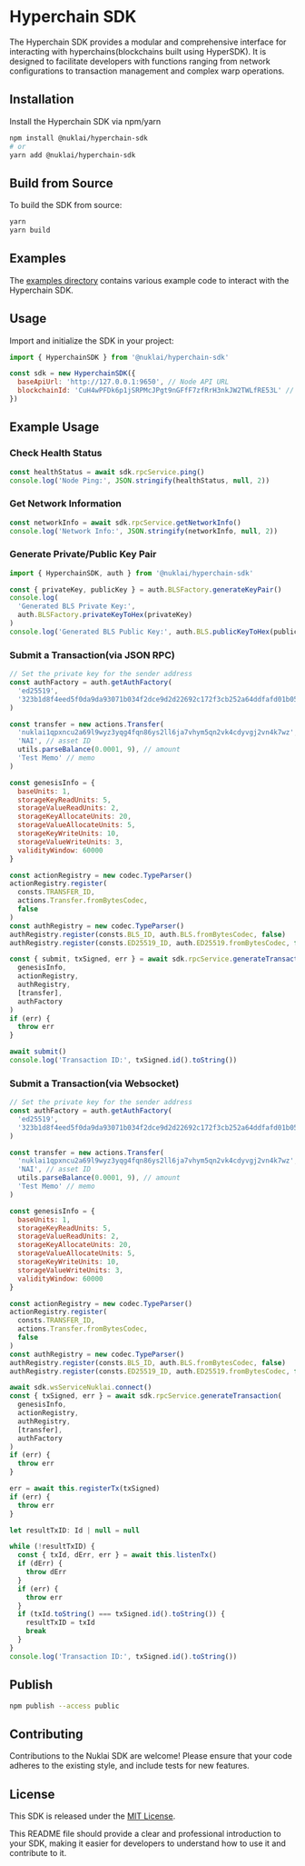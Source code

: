 # Hyperchain SDK

The Hyperchain SDK provides a modular and comprehensive interface for interacting with hyperchains(blockchains built using HyperSDK). It is designed to facilitate developers with functions ranging from network configurations to transaction management and complex warp operations.

## Installation

Install the Hyperchain SDK via npm/yarn

```bash
npm install @nuklai/hyperchain-sdk
# or
yarn add @nuklai/hyperchain-sdk
```

## Build from Source

To build the SDK from source:

```bash
yarn
yarn build
```

## Examples

The [examples directory](./examples) contains various example code to interact with the Hyperchain SDK.

## Usage

Import and initialize the SDK in your project:

```javascript
import { HyperchainSDK } from '@nuklai/hyperchain-sdk'

const sdk = new HyperchainSDK({
  baseApiUrl: 'http://127.0.0.1:9650', // Node API URL
  blockchainId: 'CuH4wPFDk6p1jSRPMcJPgt9nGFfF7zfRrH3nkJW2TWLfRE53L' // Blockchain ID
})
```

## Example Usage

### Check Health Status

```javascript
const healthStatus = await sdk.rpcService.ping()
console.log('Node Ping:', JSON.stringify(healthStatus, null, 2))
```

### Get Network Information

```javascript
const networkInfo = await sdk.rpcService.getNetworkInfo()
console.log('Network Info:', JSON.stringify(networkInfo, null, 2))
```

### Generate Private/Public Key Pair

```javascript
import { HyperchainSDK, auth } from '@nuklai/hyperchain-sdk'

const { privateKey, publicKey } = auth.BLSFactory.generateKeyPair()
console.log(
  'Generated BLS Private Key:',
  auth.BLSFactory.privateKeyToHex(privateKey)
)
console.log('Generated BLS Public Key:', auth.BLS.publicKeyToHex(publicKey))
```

### Submit a Transaction(via JSON RPC)

```javascript
// Set the private key for the sender address
const authFactory = auth.getAuthFactory(
  'ed25519',
  '323b1d8f4eed5f0da9da93071b034f2dce9d2d22692c172f3cb252a64ddfafd01b057de320297c29ad0c1f589ea216869cf1938d88c9fbd70d6748323dbf2fa7' // private key (as hex string) for nuklai1qrzvk4zlwj9zsacqgtufx7zvapd3quufqpxk5rsdd4633m4wz2fdjss0gwx
)

const transfer = new actions.Transfer(
  'nuklai1qpxncu2a69l9wyz3yqg4fqn86ys2ll6ja7vhym5qn2vk4cdyvgj2vn4k7wz', // receiver address
  'NAI', // asset ID
  utils.parseBalance(0.0001, 9), // amount
  'Test Memo' // memo
)

const genesisInfo = {
  baseUnits: 1,
  storageKeyReadUnits: 5,
  storageValueReadUnits: 2,
  storageKeyAllocateUnits: 20,
  storageValueAllocateUnits: 5,
  storageKeyWriteUnits: 10,
  storageValueWriteUnits: 3,
  validityWindow: 60000
}

const actionRegistry = new codec.TypeParser()
actionRegistry.register(
  consts.TRANSFER_ID,
  actions.Transfer.fromBytesCodec,
  false
)
const authRegistry = new codec.TypeParser()
authRegistry.register(consts.BLS_ID, auth.BLS.fromBytesCodec, false)
authRegistry.register(consts.ED25519_ID, auth.ED25519.fromBytesCodec, false)

const { submit, txSigned, err } = await sdk.rpcService.generateTransaction(
  genesisInfo,
  actionRegistry,
  authRegistry,
  [transfer],
  authFactory
)
if (err) {
  throw err
}

await submit()
console.log('Transaction ID:', txSigned.id().toString())
```

### Submit a Transaction(via Websocket)

```javascript
// Set the private key for the sender address
const authFactory = auth.getAuthFactory(
  'ed25519',
  '323b1d8f4eed5f0da9da93071b034f2dce9d2d22692c172f3cb252a64ddfafd01b057de320297c29ad0c1f589ea216869cf1938d88c9fbd70d6748323dbf2fa7' // private key (as hex string) for nuklai1qrzvk4zlwj9zsacqgtufx7zvapd3quufqpxk5rsdd4633m4wz2fdjss0gwx
)

const transfer = new actions.Transfer(
  'nuklai1qpxncu2a69l9wyz3yqg4fqn86ys2ll6ja7vhym5qn2vk4cdyvgj2vn4k7wz', // receiver address
  'NAI', // asset ID
  utils.parseBalance(0.0001, 9), // amount
  'Test Memo' // memo
)

const genesisInfo = {
  baseUnits: 1,
  storageKeyReadUnits: 5,
  storageValueReadUnits: 2,
  storageKeyAllocateUnits: 20,
  storageValueAllocateUnits: 5,
  storageKeyWriteUnits: 10,
  storageValueWriteUnits: 3,
  validityWindow: 60000
}

const actionRegistry = new codec.TypeParser()
actionRegistry.register(
  consts.TRANSFER_ID,
  actions.Transfer.fromBytesCodec,
  false
)
const authRegistry = new codec.TypeParser()
authRegistry.register(consts.BLS_ID, auth.BLS.fromBytesCodec, false)
authRegistry.register(consts.ED25519_ID, auth.ED25519.fromBytesCodec, false)

await sdk.wsServiceNuklai.connect()
const { txSigned, err } = await sdk.rpcService.generateTransaction(
  genesisInfo,
  actionRegistry,
  authRegistry,
  [transfer],
  authFactory
)
if (err) {
  throw err
}

err = await this.registerTx(txSigned)
if (err) {
  throw err
}

let resultTxID: Id | null = null

while (!resultTxID) {
  const { txId, dErr, err } = await this.listenTx()
  if (dErr) {
    throw dErr
  }
  if (err) {
    throw err
  }
  if (txId.toString() === txSigned.id().toString()) {
    resultTxID = txId
    break
  }
}
console.log('Transaction ID:', txSigned.id().toString())
```

## Publish

```bash
npm publish --access public
```

## Contributing

Contributions to the Nuklai SDK are welcome! Please ensure that your code adheres to the existing style, and include tests for new features.

## License

This SDK is released under the [MIT License](LICENSE).

This README file should provide a clear and professional introduction to your SDK, making it easier for developers to understand how to use it and contribute to it.
